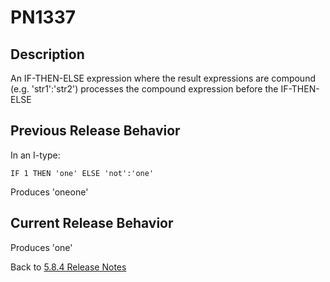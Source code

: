 # PN1337

<PageHeader />

## Description

An IF-THEN-ELSE expression where the result expressions are compound (e.g. 'str1':'str2') processes the compound expression before the IF-THEN-ELSE

## Previous Release Behavior

In an I-type:

```
IF 1 THEN 'one' ELSE 'not':'one'
```

Produces 'oneone'

## Current Release Behavior

Produces 'one'

Back to [5.8.4 Release Notes](./../README.md)

<PageFooter />
